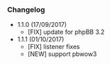 ### Changelog

- 1.1.0 (17/09/2017)
  - [FIX] update for phpBB 3.2
- 1.1.1 (01/10/2017)
  - [FIX] listener fixes
  - [NEW] support pbwow3